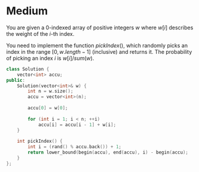 # Medium

You are given a 0-indexed array of positive integers $w$ where $w[i]$ describes the weight of the $i$-th index.

You need to implement the function $pickIndex()$, which randomly picks an index in the range $[0, w.length - 1]$ (inclusive) and returns it. The probability of picking an index $i$ is $w[i] / sum(w)$.

```cpp
class Solution {
    vector<int> accu;
public:
    Solution(vector<int>& w) {
        int n = w.size();
        accu = vector<int>(n);
        
        accu[0] = w[0];
        
        for (int i = 1; i < n; ++i)
            accu[i] = accu[i - 1] + w[i];
    }
    
    int pickIndex() {
        int i = (rand() % accu.back()) + 1;
        return lower_bound(begin(accu), end(accu), i) - begin(accu);
    }
};
```
